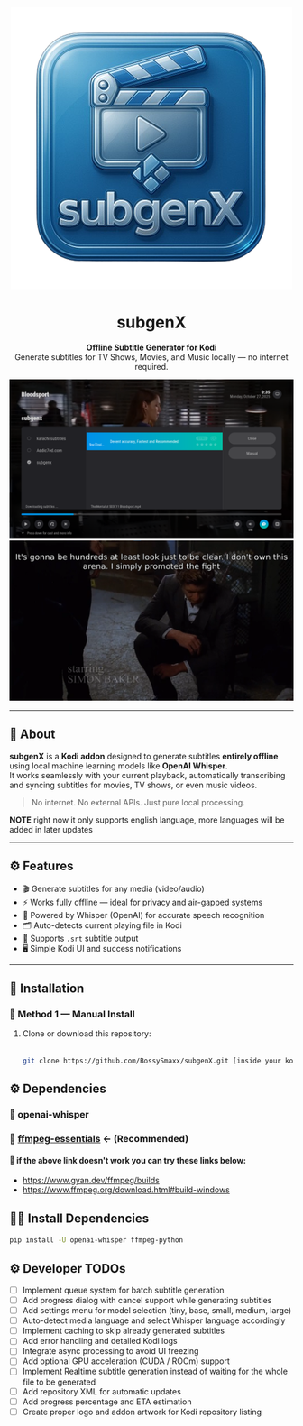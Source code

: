 <p align="center">
  <img src="./resources/icon.png" />
</p>

<h1 align="center">subgenX</h1>

<p align="center">
  <strong>Offline Subtitle Generator for Kodi</strong><br>
  Generate subtitles for TV Shows, Movies, and Music locally — no internet required.
</p>

<p align="center">
  <img src="./resources/subgenX.png" />
  <img src="./resources/demo image 2.png" />
</p>

---

## 📖 About

**subgenX** is a **Kodi addon** designed to generate subtitles **entirely offline** using local machine learning models like **OpenAI Whisper**.  
It works seamlessly with your current playback, automatically transcribing and syncing subtitles for movies, TV shows, or even music videos.

> No internet. No external APIs. Just pure local processing.

**NOTE** right now it only supports english language, more languages will be added in later updates

---

## ⚙️ Features

- 🎬 Generate subtitles for any media (video/audio)
- ⚡ Works fully offline — ideal for privacy and air-gapped systems
- 🧠 Powered by Whisper (OpenAI) for accurate speech recognition
- 🗂️ Auto-detects current playing file in Kodi
- 📝 Supports `.srt` subtitle output
- 🖥️ Simple Kodi UI and success notifications

---

## 🚀 Installation

### 🔹 Method 1 — Manual Install

1. Clone or download this repository:

   ```bash

   git clone https://github.com/BossySmaxx/subgenX.git [inside your kodi addon folder]
   ```

## ⚙ Dependencies

### 🔹 openai-whisper

### 🔹 [ffmpeg-essentials](https://www.gyan.dev/ffmpeg/builds/ffmpeg-git-essentials.7z) <- (Recommended)

#### 🔹 if the above link doesn't work you can try these links below:

- https://www.gyan.dev/ffmpeg/builds
- https://www.ffmpeg.org/download.html#build-windows

## 👩‍🔧 Install Dependencies

```bash
pip install -U openai-whisper ffmpeg-python
```

## ⚙ Developer TODOs

- [ ] Implement queue system for batch subtitle generation
- [ ] Add progress dialog with cancel support while generating subtitles
- [ ] Add settings menu for model selection (tiny, base, small, medium, large)
- [ ] Auto-detect media language and select Whisper language accordingly
- [ ] Implement caching to skip already generated subtitles
- [ ] Add error handling and detailed Kodi logs
- [ ] Integrate async processing to avoid UI freezing
- [ ] Add optional GPU acceleration (CUDA / ROCm) support
- [ ] Implement Realtime subtitle generation instead of waiting for the whole file to be generated
- [ ] Add repository XML for automatic updates
- [ ] Add progress percentage and ETA estimation
- [ ] Create proper logo and addon artwork for Kodi repository listing
